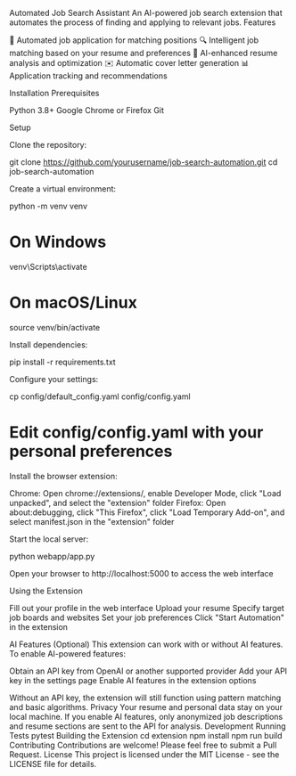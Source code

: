 Automated Job Search Assistant
An AI-powered job search extension that automates the process of finding and applying to relevant jobs.
Features

🤖 Automated job application for matching positions
🔍 Intelligent job matching based on your resume and preferences
📝 AI-enhanced resume analysis and optimization
✉️ Automatic cover letter generation
📊 Application tracking and recommendations

Installation
Prerequisites

Python 3.8+
Google Chrome or Firefox
Git

Setup

Clone the repository:

git clone https://github.com/yourusername/job-search-automation.git
cd job-search-automation

Create a virtual environment:

python -m venv venv

# On Windows
venv\Scripts\activate

# On macOS/Linux
source venv/bin/activate

Install dependencies:

pip install -r requirements.txt

Configure your settings:

cp config/default_config.yaml config/config.yaml
# Edit config/config.yaml with your personal preferences

Install the browser extension:

Chrome: Open chrome://extensions/, enable Developer Mode, click "Load unpacked", and select the "extension" folder
Firefox: Open about:debugging, click "This Firefox", click "Load Temporary Add-on", and select manifest.json in the "extension" folder


Start the local server:

python webapp/app.py

Open your browser to http://localhost:5000 to access the web interface

Using the Extension

Fill out your profile in the web interface
Upload your resume
Specify target job boards and websites
Set your job preferences
Click "Start Automation" in the extension

AI Features (Optional)
This extension can work with or without AI features. To enable AI-powered features:

Obtain an API key from OpenAI or another supported provider
Add your API key in the settings page
Enable AI features in the extension options

Without an API key, the extension will still function using pattern matching and basic algorithms.
Privacy
Your resume and personal data stay on your local machine. If you enable AI features, only anonymized job descriptions and resume sections are sent to the API for analysis.
Development
Running Tests
pytest
Building the Extension
cd extension
npm install
npm run build
Contributing
Contributions are welcome! Please feel free to submit a Pull Request.
License
This project is licensed under the MIT License - see the LICENSE file for details.